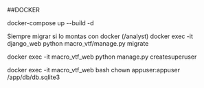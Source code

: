 



##DOCKER

docker-compose up --build -d

Siempre migrar si lo montas con docker (/analyst)
docker exec -it django_web python macro_vtf/manage.py migrate

docker exec -it macro_vtf_web python manage.py createsuperuser

docker exec -it macro_vtf_web bash
chown appuser:appuser /app/db/db.sqlite3

